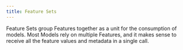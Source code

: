 ```yaml
---
title: Feature Sets
---
```

Feature Sets group Features together as a unit for the consumption of models.
Most Models rely on multiple Features, and it makes sense to receive all the feature values and metadata in a single
call.
